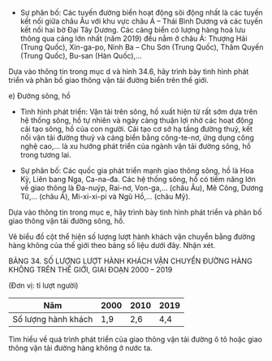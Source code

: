 - Sự phân bố: Các tuyến đường biển hoạt động sôi động nhất là các tuyến kết nối giữa châu Âu với khu vực châu Á – Thái Bình Dương và các tuyến kết nối hai bờ Đại Tây Dương. Các cảng biển có lượng hàng hoá lưu thông qua cảng lớn nhất (năm 2019) đều nằm ở châu Á: Thượng Hải (Trung Quốc), Xin-ga-po, Ninh Ba – Chu Sơn (Trung Quốc), Thâm Quyến (Trung Quốc), Bu-san (Hàn Quốc),...

Dựa vào thông tin trong mục d và hình 34.6, hãy trình bày tình hình phát triển và phân bố giao thông vận tải đường biển trên thế giới.

e) Đường sông, hồ

- Tình hình phát triển: Vận tải trên sông, hồ xuất hiện từ rất sớm dựa trên hệ thống sông, hồ tự nhiên và ngày càng thuận lợi nhờ các hoạt động cải tạo sông, hồ của con người. Cải tạo cơ sở hạ tầng đường thuỷ, kết nối vận tải đường thuỷ và cảng biển bằng công-te-nơ, ứng dụng công nghệ cao,... là xu hướng phát triển của ngành vận tải đường sông, hồ trong tương lai.

- Sự phân bố: Các quốc gia phát triển mạnh giao thông sông, hồ là Hoa Kỳ, Liên bang Nga, Ca-na-đa. Các hệ thống sông, hồ có tiềm năng lớn về giao thông là Đa-nuýp, Rai-nơ, Von-ga,... (châu Âu), Mê Công, Dương Tử,... (châu Á), Mi-xi-xi-pi và Ngũ Hồ,... (châu Mỹ).

Dựa vào thông tin trong mục e, hãy trình bày tình hình phát triển và phân bố giao thông vận tải đường sông, hồ.

Vẽ biểu đồ cột thể hiện số lượng lượt hành khách vận chuyển bằng đường hàng không của thế giới theo bảng số liệu dưới đây. Nhận xét.

BẢNG 34. SỐ LƯỢNG LƯỢT HÀNH KHÁCH VẬN CHUYỂN ĐƯỜNG HÀNG KHÔNG TRÊN THẾ GIỚI, GIAI ĐOẠN 2000 – 2019

(Đơn vị: tỉ lượt người)

Năm | 2000 | 2010 | 2019
--- | --- | --- | ---
Số lượng hành khách | 1,9 | 2,6 | 4,4

Tìm hiểu về quá trình phát triển của giao thông vận tải đường ô tô hoặc giao thông vận tải đường hàng không ở nước ta.